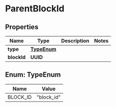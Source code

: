 

# ParentBlockId


## Properties

| Name | Type | Description | Notes |
|------------ | ------------- | ------------- | -------------|
|**type** | [**TypeEnum**](#TypeEnum) |  |  |
|**blockId** | **UUID** |  |  |



## Enum: TypeEnum

| Name | Value |
|---- | -----|
| BLOCK_ID | &quot;block_id&quot; |




